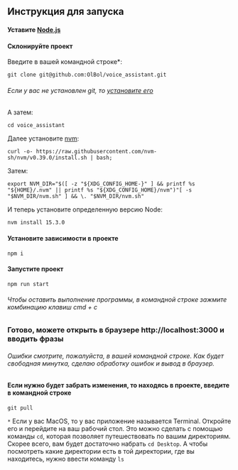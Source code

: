 ## Инструкция для запуска
#### Уставите [Node.js](https://nodejs.org/ru/download/)
#### Склонируйте проект
Введите в вашей командной строке*:

    git clone git@github.com:OlBol/voice_assistant.git
###### Если у вас не установлен git, то [установите его](https://git-scm.com/downloads)
А затем:

    cd voice_assistant
Далее установите [nvm](https://github.com/nvm-sh/nvm):

    curl -o- https://raw.githubusercontent.com/nvm-sh/nvm/v0.39.0/install.sh | bash; 

Затем:

    export NVM_DIR="$([ -z "${XDG_CONFIG_HOME-}" ] && printf %s "${HOME}/.nvm" || printf %s "${XDG_CONFIG_HOME}/nvm")"[ -s "$NVM_DIR/nvm.sh" ] && \. "$NVM_DIR/nvm.sh"


И теперь установите определенную версию Node:

    nvm install 15.3.0

#### Установите зависимости в проекте
    npm i

#### Запустите проект
    npm run start
###### Чтобы оставить выполнение программы, в командной строке зажмите комбинацию клавиш cmd + с

### Готово, можете открыть в браузере http://localhost:3000 и вводить фразы
###### Ошибки смотрите, пожалуйста, в вашей командной строке. Как будет свободная минутка, сделаю обработку ошибок и вывод в браузер.

#### Если нужно будет забрать изменения, то находясь в проекте, введите в командной строке
    git pull

`*` Если у вас MacOS, то у вас приложение называется Terminal. Откройте его и перейдите на ваш рабочий стол. Это можно сделать с помощью команды `cd`, которая позволяет путешествовать по вашим директориям.
Скорее всего, вам будет достаточно набрать `cd Desktop`. А чтобы посмотреть какие директории есть в той директории, где вы находитесь, нужно ввести команду `ls`
